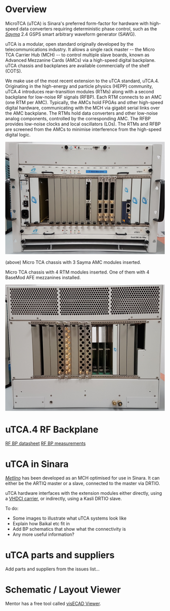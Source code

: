 # Overview

MicroTCA (uTCA) is Sinara's preferred form-factor for hardware with high-speed data converters requiring deterministic phase control, such as the [_Sayma_](Sayma) 2.4 GSPS smart arbitrary waveform generator (SAWG). 

uTCA is a modular, open standard originally developed by the telecommunications industry. It allows a single rack master -- the Micro TCA Carrier Hub (MCH) -- to control multiple slave boards, known as Advanced Mezzanine Cards (AMCs) via a high-speed digital backplane. uTCA chassis and backplanes are available commercially of the shelf (COTS). 

We make use of the most recent extension to the uTCA standard, uTCA.4. Originating in the high-energy and particle physics (HEPP) community, uTCA.4 introduces rear-transition modules (RTMs) along with a second backplane for low-noise RF signals (RFBP). Each RTM connects to an AMC (one RTM per AMC). Typically, the AMCs hold FPGAs and other high-speed digital hardware, communicating with the MCH via gigabit serial links over the AMC backplane. The RTMs hold data converters and other low-noise analog components, controlled by the corresponding AMC. The RFBP provides low-noise clocks and local oscillators (LOs). The RTMs and RFBP are screened from the AMCs to minimise interference from the high-speed digital logic.



![Micro TCA chassis with 3 Sayma AMC modules inserted](images/MTCA_Front.jpg)

(above) Micro TCA chassis with 3 Sayma AMC modules inserted. 

Micro TCA chassis with 4 RTM modules inserted. One of them with 4 BaseMod AFE mezzanines installed.

![Micro TCA chassis with 4 RTM modules inserted. One of them has 4 BaseMod AFE mezzanines installed.](images/MTCA_Back.jpg)

# uTCA.4 RF Backplane

[RF BP datasheet](http://mtca.desy.de/sites/site_mtca/content/e172206/e205636/e212584/e248086/uRFB_concept_Datasheet_19.12.2014_eng.pdf) [RF BP measurements](http://ieeexplore.ieee.org/stamp/stamp.jsp?arnumber=7097413&tag=1)

# uTCA in Sinara

[_Metlino_](https://github.com/sinara-hw/Metlino/wiki) has been developed as an MCH optimised for use in Sinara. It can either be the ARTIQ master or a slave, connected to the master via DRTIO. 

uTCA hardware interfaces with the extension modules either directly, using a [VHDCI carrier](https://github.com/sinara-hw/VHDCI_Carrier/wiki), or indirectly, using a Kasli DRTIO slave. 

To do:
* Some images to illustrate what uTCA systems look like
* Explain how Baikal etc fit in
* Add BP schematics that show what the connectivity is
* Any more useful information?

# uTCA parts and suppliers

Add parts and suppliers from the issues list...

# Schematic / Layout Viewer
Mentor has a free tool called [visECAD Viewer](https://www.mentor.com/pcb/downloads/visecad-viewer/). 